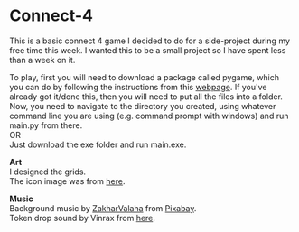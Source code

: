 # Connect-4
This is a basic connect 4 game I decided to do for a side-project during my free time this week. I wanted this to be a small project so I have spent less than a week on it.

To play, first you will need to download a package called pygame, which you can do by following the instructions from this <a href="https://www.pygame.org/wiki/GettingStarted">webpage</a>. If you've already got it/done this, then you will need to put all the files into a folder. Now, you need to  navigate to the directory you created, using whatever command line you are using (e.g. command prompt with windows) and run main.py from there.
<br>
OR
<br>
Just download the exe folder and run main.exe. 

<b>Art</b><br>
I designed the grids.<br>The icon image was from <a href="https://www.flaticon.com/premium-icon/connect-four_3367465">here</a>.

<b>Music</b><br>
Background music by <a href="/users/zakharvalaha-22836301/?tab=audio&amp;utm_source=link-attribution&amp;utm_medium=referral&amp;utm_campaign=audio&amp;utm_content=9834">ZakharValaha</a> from <a href="https://pixabay.com/?utm_source=link-attribution&amp;utm_medium=referral&amp;utm_campaign=music&amp;utm_content=9834">Pixabay</a>.<br>Token drop sound by Vinrax from <a href="https://opengameart.org/content/coin-drop"> here</a>.
